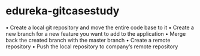 # edureka-gitcasestudy
• Create a local git repository and move the entire code base to it
• Create a new branch for a new feature you want to add to the application
• Merge back the created branch with the master branch
• Create a remote repository 
• Push the local repository to company’s remote repository
